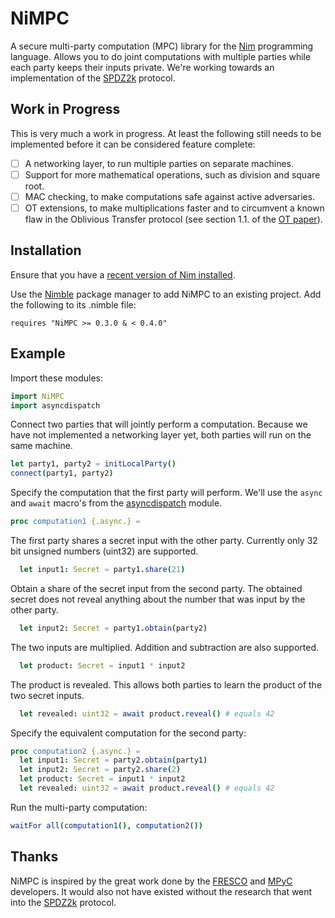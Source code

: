 NiMPC
=====

A secure multi-party computation (MPC) library for the [Nim][nim] programming
language. Allows you to do joint computations with multiple parties while each
party keeps their inputs private. We're working towards an implementation of the
[SPDZ2k][spdz2k] protocol.

Work in Progress
----------------

This is very much a work in progress. At least the following still needs to be
implemented before it can be considered feature complete:

- [ ] A networking layer, to run multiple parties on separate machines.
- [ ] Support for more mathematical operations, such as division and square
      root.
- [ ] MAC checking, to make computations safe against active adversaries.
- [ ] OT extensions, to make multiplications faster and to circumvent a known
      flaw in the Oblivious Transfer protocol (see section 1.1. of the
      [OT paper](https://eprint.iacr.org/2015/267.pdf)).

Installation
------------

Ensure that you have a [recent version of Nim installed][nim-install].

Use the [Nimble][nimble] package manager to add NiMPC to an existing project.
Add the following to its .nimble file:

    requires "NiMPC >= 0.3.0 & < 0.4.0"

Example
-------

Import these modules:
```nim
import NiMPC
import asyncdispatch
```

Connect two parties that will jointly perform a computation. Because we have not
implemented a networking layer yet, both parties will run on the same machine.
```nim
let party1, party2 = initLocalParty()
connect(party1, party2)
```

Specify the computation that the first party will perform. We'll use the `async`
and `await` macro's from  the [asyncdispatch][asyncdispatch] module.
```nim
proc computation1 {.async.} =
```
The first party shares a secret input with the other party. Currently only 32
bit unsigned numbers (uint32) are supported.
```nim
  let input1: Secret = party1.share(21)
```

Obtain a share of the secret input from the second party. The obtained secret
does not reveal anything about the number that was input by the other party.
```nim
  let input2: Secret = party1.obtain(party2)
```

The two inputs are multiplied. Addition and subtraction are also
supported.
```nim
  let product: Secret = input1 * input2
```

The product is revealed. This allows both parties to learn the product of the
two secret inputs.
```nim
  let revealed: uint32 = await product.reveal() # equals 42
```

Specify the equivalent computation for the second party:
```nim
proc computation2 {.async.} =
  let input1: Secret = party2.obtain(party1)
  let input2: Secret = party2.share(2)
  let product: Secret = input1 * input2
  let revealed: uint32 = await product.reveal() # equals 42
```

Run the multi-party computation:
```nim
waitFor all(computation1(), computation2())
```

Thanks
------

NiMPC is inspired by the great work done by the [FRESCO][fresco] and
[MPyC][mpyc] developers. It would also not have existed without the research
that went into the [SPDZ2k][spdz2k] protocol.

[nim]: https://nim-lang.org
[nim-install]: https://nim-lang.org/install.html
[nimble]: https://github.com/nim-lang/nimble
[asyncdispatch]: https://nim-lang.org/docs/asyncdispatch.html
[fresco]: https://github.com/aicis/fresco
[mpyc]: https://github.com/lschoe/mpyc
[spdz2k]: https://eprint.iacr.org/2018/482.pdf

